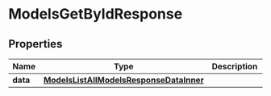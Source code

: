 

# ModelsGetByIdResponse


## Properties

| Name | Type | Description | Notes |
|------------ | ------------- | ------------- | -------------|
|**data** | [**ModelsListAllModelsResponseDataInner**](ModelsListAllModelsResponseDataInner.md) |  |  [optional] |



